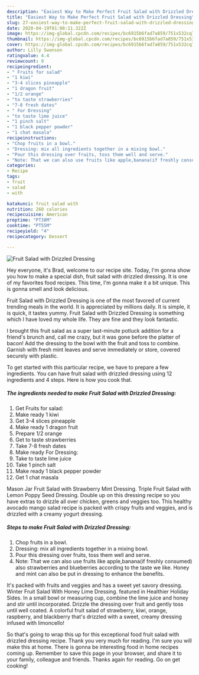 ```yaml
---
description: "Easiest Way to Make Perfect Fruit Salad with Drizzled Dressing"
title: "Easiest Way to Make Perfect Fruit Salad with Drizzled Dressing"
slug: 27-easiest-way-to-make-perfect-fruit-salad-with-drizzled-dressing
date: 2020-04-19T01:08:11.322Z
image: https://img-global.cpcdn.com/recipes/bc6915b6fad7a859/751x532cq70/fruit-salad-with-drizzled-dressing-recipe-main-photo.jpg
thumbnail: https://img-global.cpcdn.com/recipes/bc6915b6fad7a859/751x532cq70/fruit-salad-with-drizzled-dressing-recipe-main-photo.jpg
cover: https://img-global.cpcdn.com/recipes/bc6915b6fad7a859/751x532cq70/fruit-salad-with-drizzled-dressing-recipe-main-photo.jpg
author: Lilly Swanson
ratingvalue: 4.4
reviewcount: 9
recipeingredient:
- " Fruits for salad"
- "1 kiwi"
- "3-4 slices pineapple"
- "1 dragon fruit"
- "1/2 orange"
- "to taste strawberries"
- "7-8 fresh dates"
- " For Dressing"
- "to taste lime juice"
- "1 pinch salt"
- "1 black pepper powder"
- "1 chat masala"
recipeinstructions:
- "Chop fruits in a bowl."
- "Dressing: mix all ingredients together in a mixing bowl."
- "Pour this dressing over fruits, toss them well and serve."
- "Note: That we can also use fruits like apple,banana(if freshly consumed) also strawberries and blueberries according to the taste we like. Honey and mint can also be put in dressing to enhance the benefits."
categories:
- Recipe
tags:
- fruit
- salad
- with

katakunci: fruit salad with 
nutrition: 260 calories
recipecuisine: American
preptime: "PT38M"
cooktime: "PT55M"
recipeyield: "4"
recipecategory: Dessert

---
```



![Fruit Salad with Drizzled Dressing](https://img-global.cpcdn.com/recipes/bc6915b6fad7a859/751x532cq70/fruit-salad-with-drizzled-dressing-recipe-main-photo.jpg)

Hey everyone, it's Brad, welcome to our recipe site. Today, I'm gonna show you how to make a special dish, fruit salad with drizzled dressing. It is one of my favorites food recipes. This time, I'm gonna make it a bit unique. This is gonna smell and look delicious.

Fruit Salad with Drizzled Dressing is one of the most favored of current trending meals in the world. It is appreciated by millions daily. It is simple, it is quick, it tastes yummy. Fruit Salad with Drizzled Dressing is something which I have loved my whole life. They are fine and they look fantastic.

I brought this fruit salad as a super last-minute potluck addition for a friend&#39;s brunch and, call me crazy, but it was gone before the platter of bacon! Add the dressing to the bowl with the fruit and toss to combine. Garnish with fresh mint leaves and serve immediately or store, covered securely with plastic.


To get started with this particular recipe, we have to prepare a few ingredients. You can have fruit salad with drizzled dressing using 12 ingredients and 4 steps. Here is how you cook that.

##### The ingredients needed to make Fruit Salad with Drizzled Dressing:

1. Get  Fruits for salad:
1. Make ready 1 kiwi
1. Get 3-4 slices pineapple
1. Make ready 1 dragon fruit
1. Prepare 1/2 orange
1. Get to taste strawberries
1. Take 7-8 fresh dates
1. Make ready  For Dressing:
1. Take to taste lime juice
1. Take 1 pinch salt
1. Make ready 1 black pepper powder
1. Get 1 chat masala


Mason Jar Fruit Salad with Strawberry Mint Dressing. Triple Fruit Salad with Lemon Poppy Seed Dressing. Double up on this dressing recipe so you have extras to drizzle all over chicken, greens and veggies too. This healthy avocado mango salad recipe is packed with crispy fruits and veggies, and is drizzled with a creamy yogurt dressing. 

##### Steps to make Fruit Salad with Drizzled Dressing:

1. Chop fruits in a bowl.
1. Dressing: mix all ingredients together in a mixing bowl.
1. Pour this dressing over fruits, toss them well and serve.
1. Note: That we can also use fruits like apple,banana(if freshly consumed) also strawberries and blueberries according to the taste we like. Honey and mint can also be put in dressing to enhance the benefits.


It&#39;s packed with fruits and veggies and has a sweet yet savory dressing. Winter Fruit Salad With Honey Lime Dressing. featured in Healthier Holiday Sides. In a small bowl or measuring cup, combine the lime juice and honey and stir until incorporated. Drizzle the dressing over fruit and gently toss until well coated. A colorful fruit salad of strawberry, kiwi, orange, raspberry, and blackberry that&#39;s drizzled with a sweet, creamy dressing infused with limoncello! 

So that's going to wrap this up for this exceptional food fruit salad with drizzled dressing recipe. Thank you very much for reading. I'm sure you will make this at home. There is gonna be interesting food in home recipes coming up. Remember to save this page in your browser, and share it to your family, colleague and friends. Thanks again for reading. Go on get cooking!
